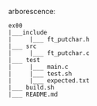arborescence:

    ex00
    |___include
    |     |___ ft_putchar.h
    |___ src
    |     |___ ft_putchar.c
    |___ test
    |     |___ main.c
    |     |___ test.sh
    |     |___ expected.txt
    |___ build.sh
    |___ README.md

